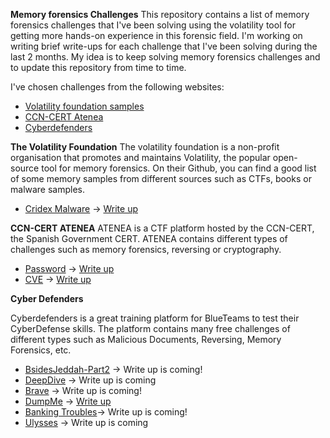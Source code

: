 
**Memory forensics Challenges** 
This repository contains a list of memory forensics challenges that I've been solving using the volatility tool for getting more hands-on experience in this forensic field.  I'm working on writing brief write-ups for each challenge that I've been solving during the last 2 months. My idea is to keep solving memory forensics challenges and to update this repository from time to time.

I've chosen challenges from the following websites:
* [Volatility foundation samples](https://github.com/volatilityfoundation/volatility/wiki/Memory-Samples)
* [CCN-CERT Atenea](https://atenea.ccn-cert.cni.es/)
* [Cyberdefenders](https://cyberdefenders.org/)

   
**The Volatility Foundation**
The volatility foundation is a non-profit organisation that promotes and maintains Volatility, the popular open-source tool for memory forensics. On their Github, you can find a good list of some memory samples from different sources such as CTFs, books or malware samples.

* [Cridex Malware](https://github.com/volatilityfoundation/volatility/wiki/Memory-Samples) -> [Write up](https://github.com/aleprada/memory-forensics-challenges/blob/main/Volatility%20Foundation%20samples/cridex.md)

**CCN-CERT ATENEA** 
ATENEA is a CTF platform hosted by the CCN-CERT, the Spanish Government CERT. ATENEA contains different types of challenges such as memory forensics, reversing or cryptography.

* [Password](https://atenea.ccn-cert.cni.es/challenges?category=retos-2019) -> [Write up](https://github.com/aleprada/memory-forensics-challenges/blob/main/ATENEA/password/password.md)
* [CVE](https://atenea.ccn-cert.cni.es/challenges?category=retos-2018#collapse22) -> [Write up](https://github.com/aleprada/memory-forensics-challenges/blob/main/ATENEA/CVE/cve.md)

**Cyber Defenders**

Cyberdefenders is a great training platform for BlueTeams to test their CyberDefense skills. The platform contains many free challenges of different types such as Malicious Documents, Reversing, Memory Forensics, etc.


* [BsidesJeddah-Part2](https://cyberdefenders.org/blueteam-ctf-challenges/82) -> Write up is coming!
* [DeepDive](https://cyberdefenders.org/blueteam-ctf-challenges/78) -> Write up is coming
* [Brave](https://cyberdefenders.org/blueteam-ctf-challenges/67) -> Write up is coming!
* [DumpMe](https://cyberdefenders.org/blueteam-ctf-challenges/65) -> [Write up](https://github.com/aleprada/memory-forensics-challenges/blob/main/Cyber%20Defenders/DumpMe/dumpme.md)
* [Banking Troubles](https://cyberdefenders.org/blueteam-ctf-challenges/43)-> Write up is coming!
* [Ulysses](https://cyberdefenders.org/blueteam-ctf-challenges/41) -> Write up is coming